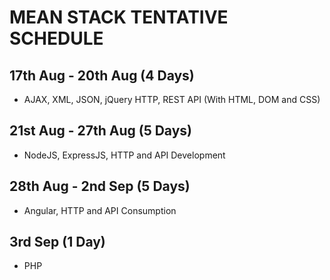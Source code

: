 # MEAN STACK TENTATIVE SCHEDULE

## 17th Aug - 20th Aug (4 Days)

- AJAX, XML, JSON, jQuery HTTP, REST API (With HTML, DOM and CSS)

## 21st Aug - 27th Aug (5 Days)

- NodeJS, ExpressJS, HTTP and API Development

## 28th Aug - 2nd Sep (5 Days)

- Angular, HTTP and API Consumption

## 3rd Sep (1 Day)

- PHP
